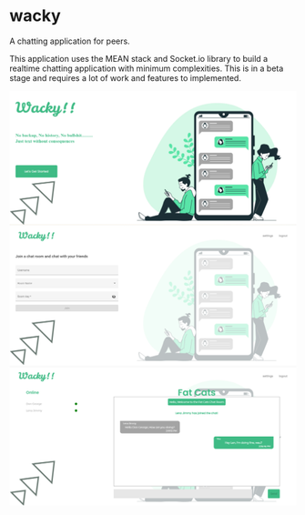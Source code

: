 # wacky
A chatting application for peers.


This application uses the MEAN stack and Socket.io library to build a realtime chatting application with minimum complexities. This is in a beta stage and requires a lot of work and features to implemented.

![Alt text](./wacky1.png)
![Alt text](./wacky2.png)
![Alt text](./wacky3.png)
